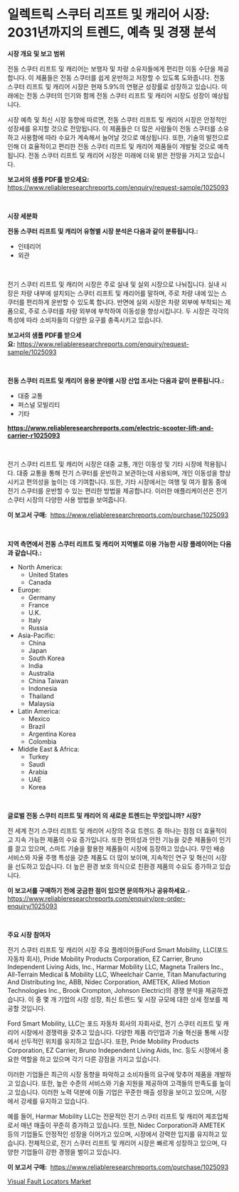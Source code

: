 <p><h1>일렉트릭 스쿠터 리프트 및 캐리어 시장: 2031년까지의 트렌드, 예측 및 경쟁 분석</h1></p><p><strong>시장 개요 및 보고 범위</strong></p>
<p><p>전동 스쿠터 리프트 및 캐리어는 보행자 및 차량 소유자들에게 편리한 이동 수단을 제공합니다. 이 제품들은 전동 스쿠터를 쉽게 운반하고 저장할 수 있도록 도와줍니다. 전동 스쿠터 리프트 및 캐리어 시장은 현재 5.9%의 연평균 성장률로 성장하고 있습니다. 미래에는 전동 스쿠터의 인기와 함께 전동 스쿠터 리프트 및 캐리어 시장도 성장이 예상됩니다.</p><p>시장 예측 및 최신 시장 동향에 따르면, 전동 스쿠터 리프트 및 캐리어 시장은 안정적인 성장세를 유지할 것으로 전망됩니다. 이 제품들은 더 많은 사람들이 전동 스쿠터를 소유하고 사용함에 따라 수요가 계속해서 늘어날 것으로 예상됩니다. 또한, 기술의 발전으로 인해 더 효율적이고 편리한 전동 스쿠터 리프트 및 캐리어 제품들이 개발될 것으로 예측됩니다. 전동 스쿠터 리프트 및 캐리어 시장은 미래에 더욱 밝은 전망을 가지고 있습니다.</p></p>
<p><strong>보고서의 샘플 PDF를 받으세요:</strong> <a href="https://www.reliableresearchreports.com/enquiry/request-sample/1025093">https://www.reliableresearchreports.com/enquiry/request-sample/1025093</a></p>
<p>&nbsp;</p>
<p><strong>시장 세분화</strong></p>
<p><strong>전동 스쿠터 리프트 및 캐리어 유형별 시장 분석은 다음과 같이 분류됩니다.:</strong></p>
<p><ul><li>인테리어</li><li>외관</li></ul></p>
<p>&nbsp;</p>
<p><p>전기 스쿠터 리프트 및 캐리어 시장은 주로 실내 및 실외 시장으로 나눠집니다. 실내 시장은 차량 내부에 설치되는 스쿠터 리프트 및 캐리어를 말하며, 주로 차량 내에 있는 스쿠터를 편리하게 운반할 수 있도록 합니다. 반면에 실외 시장은 차량 외부에 부착되는 제품으로, 주로 스쿠터를 차량 외부에 부착하여 이동성을 향상시킵니다. 두 시장은 각각의 특성에 따라 소비자들의 다양한 요구를 충족시키고 있습니다.</p></p>
<p><strong>보고서의 샘플 PDF를 받으세요:</strong>&nbsp;<a href="https://www.reliableresearchreports.com/enquiry/request-sample/1025093">https://www.reliableresearchreports.com/enquiry/request-sample/1025093</a></p>
<p>&nbsp;</p>
<p><strong> 전동 스쿠터 리프트 및 캐리어 응용 분야별 시장 산업 조사는 다음과 같이 분류됩니다.:</strong></p>
<p><ul><li>대중 교통</li><li>퍼스널 모빌리티</li><li>기타</li></ul></p>
<p><strong><a href="https://www.reliableresearchreports.com/electric-scooter-lift-and-carrier-r1025093">https://www.reliableresearchreports.com/electric-scooter-lift-and-carrier-r1025093</a></strong></p>
<p>&nbsp;</p>
<p><p>전기 스쿠터 리프트 및 캐리어 시장은 대중 교통, 개인 이동성 및 기타 시장에 적용됩니다.  대중 교통을 통해 전기 스쿠터를 운반하고 보관하는데 사용되며, 개인 이동성을 향상시키고 편의성을 높이는 데 기여합니다. 또한, 기타 시장에서는 여행 및 여가 활동 중에 전기 스쿠터를 운반할 수 있는 편리한 방법을 제공합니다. 이러한 애플리케이션은 전기 스쿠터 시장의 다양한 사용 방법을 보여줍니다.</p></p>
<p><strong>이 보고서 구매:</strong>&nbsp; <a href="https://www.reliableresearchreports.com/purchase/1025093">https://www.reliableresearchreports.com/purchase/1025093</a></p>
<p>&nbsp;</p>
<p><strong>지역 측면에서 전동 스쿠터 리프트 및 캐리어 지역별로 이용 가능한 시장 플레이어는 다음과 같습니다.:</strong></p>
<p><ul>
    <li>
        North America:
        <ul>
            <li>United States</li>
            <li>Canada</li>
        </ul>
    </li>
    <li>
        Europe:
        <ul>
            <li>Germany</li>
            <li>France</li>
            <li>U.K.</li>
            <li>Italy</li>
            <li>Russia</li>
        </ul>
    </li>
    <li>
        Asia-Pacific:
        <ul>
            <li>China</li>
            <li>Japan</li>
            <li>South Korea</li>
            <li>India</li>
            <li>Australia</li>
            <li>China Taiwan</li>
            <li>Indonesia</li>
            <li>Thailand</li>
            <li>Malaysia</li>
        </ul>
    </li>
    <li>
        Latin America:
        <ul>
            <li>Mexico</li>
            <li>Brazil</li>
            <li>Argentina Korea</li>
            <li>Colombia</li>
        </ul>
    </li>
    <li>
        Middle East & Africa:
        <ul>
            <li>Turkey</li>
            <li>Saudi</li>
            <li>Arabia</li>
            <li>UAE</li>
            <li>Korea</li>
        </ul>
    </li>
    </ul></p>
<p>&nbsp;</p>
<p><strong>글로벌 전동 스쿠터 리프트 및 캐리어 의 새로운 트렌드는 무엇입니까? 시장?</strong></p>
<p><p>전 세계 전기 스쿠터 리프트 및 캐리어 시장의 주요 트렌드 중 하나는 점점 더 효율적이고 지속 가능한 제품의 수요 증가입니다. 또한 편의성과 안전 기능을 갖춘 제품들이 인기를 끌고 있으며, 스마트 기술을 활용한 제품들이 시장에 등장하고 있습니다. 무인 배송 서비스와 자율 주행 특성을 갖춘 제품도 더 많이 보이며, 지속적인 연구 및 혁신이 시장을 선도하고 있습니다. 더 높은 환경 보호 의식으로 친환경 제품의 수요도 증가하고 있습니다.</p></p>
<p><strong>이 보고서를 구매하기 전에 궁금한 점이 있으면 문의하거나 공유하세요.</strong>- <a href="https://www.reliableresearchreports.com/enquiry/pre-order-enquiry/1025093">https://www.reliableresearchreports.com/enquiry/pre-order-enquiry/1025093</a></p>
<p>&nbsp;</p>
<p><strong>주요 시장 참여자</strong></p>
<p><p>전기 스쿠터 리프트 및 캐리어 시장 주요 플레이어들(Ford Smart Mobility, LLC(포드 자동차 회사), Pride Mobility Products Corporation, EZ Carrier, Bruno Independent Living Aids, Inc., Harmar Mobility LLC, Magneta Trailers Inc., All-Terrain Medical & Mobility LLC, Wheelchair Carrie, Titan Manufacturing And Distributing Inc, ABB, Nidec Corporation, AMETEK, Allied Motion Technologies Inc., Brook Crompton, Johnson Electric)의 경쟁 분석을 제공하겠습니다. 이 중 몇 개 기업의 시장 성장, 최신 트렌드 및 시장 규모에 대한 상세 정보를 제공할 것입니다.</p><p>Ford Smart Mobility, LLC는 포드 자동차 회사의 자회사로, 전기 스쿠터 리프트 및 캐리어 시장에서 경쟁력을 갖추고 있습니다. 다양한 제품 라인업과 기술 혁신을 통해 시장에서 선두적인 위치를 유지하고 있습니다. 또한, Pride Mobility Products Corporation, EZ Carrier, Bruno Independent Living Aids, Inc. 등도 시장에서 중요한 역할을 하고 있으며 각기 다른 강점을 가지고 있습니다.</p><p>이러한 기업들은 최근의 시장 동향을 파악하고 소비자들의 요구에 맞추어 제품을 개발하고 있습니다. 또한, 높은 수준의 서비스와 기술 지원을 제공하여 고객들의 만족도를 높이고 있습니다. 이러한 노력 덕분에 이들 기업은 꾸준한 매출 성장을 보이고 있으며, 시장에서 강세를 유지하고 있습니다.</p><p>예를 들어, Harmar Mobility LLC는 전문적인 전기 스쿠터 리프트 및 캐리어 제조업체로서 매년 매출이 꾸준히 증가하고 있습니다. 또한, Nidec Corporation과 AMETEK 등의 기업들도 안정적인 성장을 이어가고 있으며, 시장에서 강력한 입지를 유지하고 있습니다. 전체적으로, 전기 스쿠터 리프트 및 캐리어 시장은 빠르게 성장하고 있으며, 다양한 기업들이 강한 경쟁을 벌이고 있습니다.</p></p>
<p><strong>이 보고서 구매:</strong>&nbsp;&nbsp;<a href="https://www.reliableresearchreports.com/purchase/1025093">https://www.reliableresearchreports.com/purchase/1025093</a></p>
<p><p><a href="https://fearless-okapi-6c8.notion.site/Visual-Fault-Locators-Market-Competitive-Analysis-Market-Trends-and-Forecast-to-2031-9298934dc9d249e69388f80a06e9d369">Visual Fault Locators Market</a></p></p>